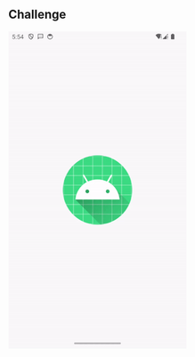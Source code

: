 ## Challenge

<img src="https://github.com/ygorcesar/ChallengeTest/blob/main/video.gif" width="320"/>
